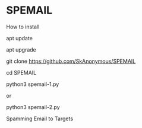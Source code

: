# SPEMAIL
How to install

apt update 

apt upgrade

git clone https://github.com/SkAnonymous/SPEMAIL

cd SPEMAIL

python3 spemail-1.py

or

python3 spemail-2.py

Spamming Email to Targets
